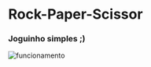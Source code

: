 # Rock-Paper-Scissor 

### Joguinho simples ;)

![funcionamento](https://github.com/gabrielcdo/rock-paper-scissour/blob/main/funcionamento.png)